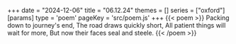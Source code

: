 +++
date = "2024-12-06"
title = "06.12.24"
themes = []
series = ["oxford"]
[params]
  type = 'poem'
  pageKey = 'src/poem.js'
+++
{{< poem >}}
Packing down to journey's end,
The road draws quickly short,
All patient things will wait for more,
But now their faces seal and steele.
{{< /poem >}}